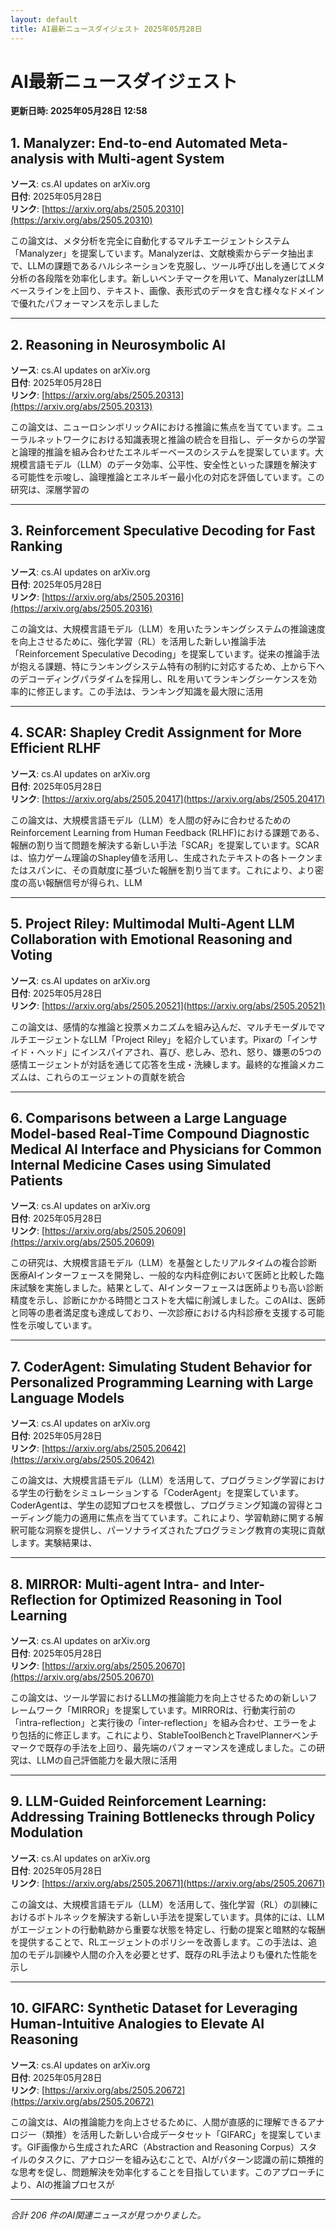```yaml
---
layout: default
title: AI最新ニュースダイジェスト 2025年05月28日
---
```


# AI最新ニュースダイジェスト
**更新日時: 2025年05月28日 12:58**

## 1. Manalyzer: End-to-end Automated Meta-analysis with Multi-agent System

**ソース**: cs.AI updates on arXiv.org  
**日付**: 2025年05月28日  
**リンク**: [https://arxiv.org/abs/2505.20310](https://arxiv.org/abs/2505.20310)  

この論文は、メタ分析を完全に自動化するマルチエージェントシステム「Manalyzer」を提案しています。Manalyzerは、文献検索からデータ抽出まで、LLMの課題であるハルシネーションを克服し、ツール呼び出しを通じてメタ分析の各段階を効率化します。新しいベンチマークを用いて、ManalyzerはLLMベースラインを上回り、テキスト、画像、表形式のデータを含む様々なドメインで優れたパフォーマンスを示しました  

---

## 2. Reasoning in Neurosymbolic AI

**ソース**: cs.AI updates on arXiv.org  
**日付**: 2025年05月28日  
**リンク**: [https://arxiv.org/abs/2505.20313](https://arxiv.org/abs/2505.20313)  

この論文は、ニューロシンボリックAIにおける推論に焦点を当てています。ニューラルネットワークにおける知識表現と推論の統合を目指し、データからの学習と論理的推論を組み合わせたエネルギーベースのシステムを提案しています。大規模言語モデル（LLM）のデータ効率、公平性、安全性といった課題を解決する可能性を示唆し、論理推論とエネルギー最小化の対応を評価しています。この研究は、深層学習の  

---

## 3. Reinforcement Speculative Decoding for Fast Ranking

**ソース**: cs.AI updates on arXiv.org  
**日付**: 2025年05月28日  
**リンク**: [https://arxiv.org/abs/2505.20316](https://arxiv.org/abs/2505.20316)  

この論文は、大規模言語モデル（LLM）を用いたランキングシステムの推論速度を向上させるために、強化学習（RL）を活用した新しい推論手法「Reinforcement Speculative Decoding」を提案しています。従来の推論手法が抱える課題、特にランキングシステム特有の制約に対応するため、上から下へのデコーディングパラダイムを採用し、RLを用いてランキングシーケンスを効率的に修正します。この手法は、ランキング知識を最大限に活用  

---

## 4. SCAR: Shapley Credit Assignment for More Efficient RLHF

**ソース**: cs.AI updates on arXiv.org  
**日付**: 2025年05月28日  
**リンク**: [https://arxiv.org/abs/2505.20417](https://arxiv.org/abs/2505.20417)  

この論文は、大規模言語モデル（LLM）を人間の好みに合わせるためのReinforcement Learning from Human Feedback (RLHF)における課題である、報酬の割り当て問題を解決する新しい手法「SCAR」を提案しています。SCARは、協力ゲーム理論のShapley値を活用し、生成されたテキストの各トークンまたはスパンに、その貢献度に基づいた報酬を割り当てます。これにより、より密度の高い報酬信号が得られ、LLM  

---

## 5. Project Riley: Multimodal Multi-Agent LLM Collaboration with Emotional Reasoning and Voting

**ソース**: cs.AI updates on arXiv.org  
**日付**: 2025年05月28日  
**リンク**: [https://arxiv.org/abs/2505.20521](https://arxiv.org/abs/2505.20521)  

この論文は、感情的な推論と投票メカニズムを組み込んだ、マルチモーダルでマルチエージェントなLLM「Project Riley」を紹介しています。Pixarの「インサイド・ヘッド」にインスパイアされ、喜び、悲しみ、恐れ、怒り、嫌悪の5つの感情エージェントが対話を通じて応答を生成・洗練します。最終的な推論メカニズムは、これらのエージェントの貢献を統合  

---

## 6. Comparisons between a Large Language Model-based Real-Time Compound Diagnostic Medical AI Interface and Physicians for Common Internal Medicine Cases using Simulated Patients

**ソース**: cs.AI updates on arXiv.org  
**日付**: 2025年05月28日  
**リンク**: [https://arxiv.org/abs/2505.20609](https://arxiv.org/abs/2505.20609)  

この研究は、大規模言語モデル（LLM）を基盤としたリアルタイムの複合診断医療AIインターフェースを開発し、一般的な内科症例において医師と比較した臨床試験を実施しました。結果として、AIインターフェースは医師よりも高い診断精度を示し、診断にかかる時間とコストを大幅に削減しました。このAIは、医師と同等の患者満足度も達成しており、一次診療における内科診療を支援する可能性を示唆しています。
  

---

## 7. CoderAgent: Simulating Student Behavior for Personalized Programming Learning with Large Language Models

**ソース**: cs.AI updates on arXiv.org  
**日付**: 2025年05月28日  
**リンク**: [https://arxiv.org/abs/2505.20642](https://arxiv.org/abs/2505.20642)  

この論文は、大規模言語モデル（LLM）を活用して、プログラミング学習における学生の行動をシミュレーションする「CoderAgent」を提案しています。CoderAgentは、学生の認知プロセスを模倣し、プログラミング知識の習得とコーディング能力の適用に焦点を当てています。これにより、学習軌跡に関する解釈可能な洞察を提供し、パーソナライズされたプログラミング教育の実現に貢献します。実験結果は、  

---

## 8. MIRROR: Multi-agent Intra- and Inter-Reflection for Optimized Reasoning in Tool Learning

**ソース**: cs.AI updates on arXiv.org  
**日付**: 2025年05月28日  
**リンク**: [https://arxiv.org/abs/2505.20670](https://arxiv.org/abs/2505.20670)  

この論文は、ツール学習におけるLLMの推論能力を向上させるための新しいフレームワーク「MIRROR」を提案しています。MIRRORは、行動実行前の「intra-reflection」と実行後の「inter-reflection」を組み合わせ、エラーをより包括的に修正します。これにより、StableToolBenchとTravelPlannerベンチマークで既存の手法を上回り、最先端のパフォーマンスを達成しました。この研究は、LLMの自己評価能力を最大限に活用  

---

## 9. LLM-Guided Reinforcement Learning: Addressing Training Bottlenecks through Policy Modulation

**ソース**: cs.AI updates on arXiv.org  
**日付**: 2025年05月28日  
**リンク**: [https://arxiv.org/abs/2505.20671](https://arxiv.org/abs/2505.20671)  

この論文は、大規模言語モデル（LLM）を活用して、強化学習（RL）の訓練におけるボトルネックを解決する新しい手法を提案しています。具体的には、LLMがエージェントの行動軌跡から重要な状態を特定し、行動の提案と暗黙的な報酬を提供することで、RLエージェントのポリシーを改善します。この手法は、追加のモデル訓練や人間の介入を必要とせず、既存のRL手法よりも優れた性能を示し  

---

## 10. GIFARC: Synthetic Dataset for Leveraging Human-Intuitive Analogies to Elevate AI Reasoning

**ソース**: cs.AI updates on arXiv.org  
**日付**: 2025年05月28日  
**リンク**: [https://arxiv.org/abs/2505.20672](https://arxiv.org/abs/2505.20672)  

この論文は、AIの推論能力を向上させるために、人間が直感的に理解できるアナロジー（類推）を活用した新しい合成データセット「GIFARC」を提案しています。GIF画像から生成されたARC（Abstraction and Reasoning Corpus）スタイルのタスクに、アナロジーを組み込むことで、AIがパターン認識の前に類推的な思考を促し、問題解決を効率化することを目指しています。このアプローチにより、AIの推論プロセスが  

---

*合計 206 件のAI関連ニュースが見つかりました。*

